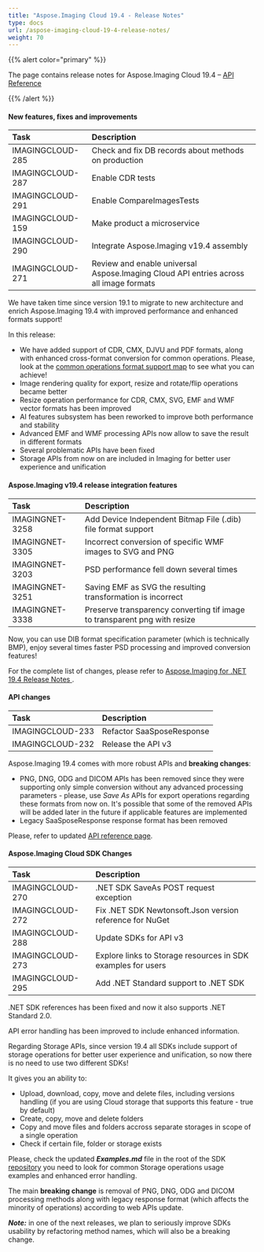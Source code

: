 ```yaml
---
title: "Aspose.Imaging Cloud 19.4 - Release Notes"
type: docs
url: /aspose-imaging-cloud-19-4-release-notes/
weight: 70
---
```


{{% alert color="primary" %}} 

The page contains release notes for Aspose.Imaging Cloud 19.4 – [API Reference](https://apireference.aspose.cloud/imaging/)

{{% /alert %}} 
#### **New features, fixes and improvements**

|**Task**|**Description**|
| :- | :- |
|IMAGINGCLOUD-285|Check and fix DB records about methods on production|
|IMAGINGCLOUD-287|Enable CDR tests|
|IMAGINGCLOUD-291|Enable CompareImagesTests|
|IMAGINGCLOUD-159|Make product a microservice|
|IMAGINGCLOUD-290|Integrate Aspose.Imaging v19.4 assembly|
|IMAGINGCLOUD-271|Review and enable universal Aspose.Imaging Cloud API entries across all image formats|
We have taken time since version 19.1 to migrate to new architecture and enrich Aspose.Imaging 19.4 with improved performance and enhanced formats support!

In this release:

- We have added support of CDR, CMX, DJVU and PDF formats, along with enhanced cross-format conversion for common operations. Please, look at the [common operations format support map](/supported-file-formats/#supportedfileformats-commonoperationsformatsupportmap) to see what you can achieve!
- Image rendering quality for export, resize and rotate/flip operations became better
- Resize operation performance for CDR, CMX, SVG, EMF and WMF vector formats has been improved
- AI features subsystem has been reworked to improve both performance and stability
- Advanced EMF and WMF processing APIs now allow to save the result in different formats
- Several problematic APIs have been fixed
- Storage APIs from now on are included in Imaging for better user experience and unification
#### **Aspose.Imaging v19.4 release integration features**

|**Task**|**Description**|
| :- | :- |
|IMAGINGNET-3258|Add Device Independent Bitmap File (.dib) file format support|
|IMAGINGNET-3305|Incorrect conversion of specific WMF images to SVG and PNG|
|IMAGINGNET-3203|PSD performance fell down several times|
|IMAGINGNET-3251|Saving EMF as SVG the resulting transformation is incorrect|
|IMAGINGNET-3338|Preserve transparency converting tif image to transparent png with resize|
Now, you can use DIB format specification parameter (which is technically BMP), enjoy several times faster PSD processing and improved conversion features!

For the complete list of changes, please refer to [Aspose.Imaging for .NET 19.4 Release Notes ](https://docs.aspose.com/display/imagingnet/Aspose.Imaging+for+.NET+19.4+-+Release+Notes).
#### **API changes**

|**Task**|**Description**|
| :- | :- |
|IMAGINGCLOUD-233|Refactor SaaSposeResponse|
|IMAGINGCLOUD-232|Release the API v3|
Aspose.Imaging 19.4 comes with more robust APIs and **breaking changes**:

- PNG, DNG, ODG and DICOM APIs has been removed since they were supporting only simple conversion without any advanced processing parameters - please, use *Save As* APIs for export operations regarding these formats from now on. It's possible that some of the removed APIs will be added later in the future if applicable features are implemented
- Legacy SaaSposeResponse response format has been removed

Please, refer to updated [API reference page](https://apireference.aspose.cloud/imaging/).
#### **Aspose.Imaging Cloud SDK Changes**

|**Task**|**Description**|
| :- | :- |
|IMAGINGCLOUD-270|.NET SDK SaveAs POST request exception|
|IMAGINGCLOUD-272|Fix .NET SDK Newtonsoft.Json version reference for NuGet|
|IMAGINGCLOUD-288|Update SDKs for API v3|
|IMAGINGCLOUD-273|Explore links to Storage resources in SDK examples for users|
|IMAGINGCLOUD-295|Add .NET Standard support to .NET SDK|
.NET SDK references has been fixed and now it also supports .NET Standard 2.0.

API error handling has been improved to include enhanced information.

Regarding Storage APIs, since version 19.4 all SDKs include support of storage operations for better user experience and unification, so now there is no need to use two different SDKs!

It gives you an ability to:

- Upload, download, copy, move and delete files, including versions handling (if you are using Cloud storage that supports this feature - true by default)
- Create, copy, move and delete folders
- Copy and move files and folders accross separate storages in scope of a single operation
- Check if certain file, folder or storage exists

Please, check the updated ***Examples.md*** file in the root of the SDK [repository](https://github.com/aspose-imaging-cloud) you need to look for common Storage operations usage examples and enhanced error handling.

The main **breaking change** is removal of PNG, DNG, ODG and DICOM processing methods along with legacy response format (which affects the minority of operations) according to web APIs update.

***Note:*** in one of the next releases, we plan to seriously improve SDKs usability by refactoring method names, which will also be a breaking change.
